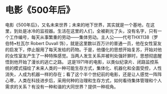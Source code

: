 # 电影《500年后》

电影《500年后》，又名未来世界；未来的地下世界，其实就是一个基地，在这里，到处是冰冷的监视器。生活在这里的人们，全被剃光了头，没有名字，只有一个工作编号，每天从事繁重的劳动——集体劳动。主人公——代号THX1138（罗伯特•杜瓦尔 Robert Duvall 饰），就是这里数以百万计的普通一员，他在女性室友的启发下，停止服用了每天发给的药物。于是，他僵化的思想开始复苏，开始对他的女性室友产生了一种特殊感觉。当两人发生关系并被判处强奸罪时，思想彻底醒悟到他开始了漫长的逃亡之路。
这是1971年的电影，以类似纪录片、闭路监控系统的模式描绘了未来人类的一种可能生存方式，集体化、机器化和全面受控，人性消失，人成为机器一样的存在；看了这个半个世纪前的电影，还是让人感觉一阵阵心寒，人类在科技进步后，采用何种的治理和生存方式，如何看待集体管理和个人需求的关系？有没有一种和谐的大同世界？提供一种视角。